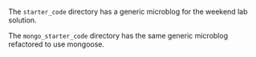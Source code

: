 The `starter_code` directory has a generic microblog for the weekend lab solution.

The `mongo_starter_code` directory has the same generic microblog refactored to use mongoose.
